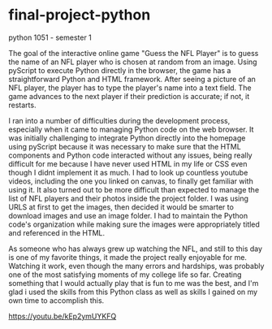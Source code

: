 # final-project-python
python 1051 - semester 1

The goal of the interactive online game "Guess the NFL Player" is to guess the name of an NFL player who is chosen at random from an image. Using pyScript to execute Python directly in the browser, the game has a straightforward Python and HTML framework. After seeing a picture of an NFL player, the player has to type the player's name into a text field. The game advances to the next player if their prediction is accurate; if not, it restarts.

I ran into a number of difficulties during the development process, especially when it came to managing Python code on the web browser. It was initially challenging to integrate Python directly into the homepage using pyScript because it was necessary to make sure that the HTML components and Python code interacted without any issues, being really difficult for me because I have never used HTML in my life or CSS even though I didnt implement it as much. I had to look up countless youtube videos, including the one you linked on canvas, to finally get familiar with using it. It also turned out to be more difficult than expected to manage the list of NFL players and their photos inside the project folder. I was using URLS at first to get the images, then decided it would be smarter to download images and use an image folder. I had to maintain the Python code's organization while making sure the images were appropriately titled and referenced in the HTML.

As someone who has always grew up watching the NFL, and still to this day is one of my favorite things, it made the project really enjoyable for me. Watching it work, even though the many errors and hardships, was probably one of the most satisfying moments of my college life so far. Creating something that I would actually play that is fun to me was the best, and I'm glad i used the skills from this Python class as well as skills I gained on my own time to accomplish this.

https://youtu.be/kEp2ymUYKFQ

